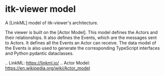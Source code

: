 # itk-viewer model

A [LinkML] model of itk-viewer's architecture.

The viewer is built on the [Actor Model]. This model defines the Actors and their relationships. It also defines the Events, which are the messages sent to Actors. It defines all the Events an Actor can receive. The data model of the Events is also used to generate the corresponding TypeScript interfaces and Python pydantic dataclasses.

.. LinkML: https://linkml.io/
.. Actor Model: https://en.wikipedia.org/wiki/Actor_model